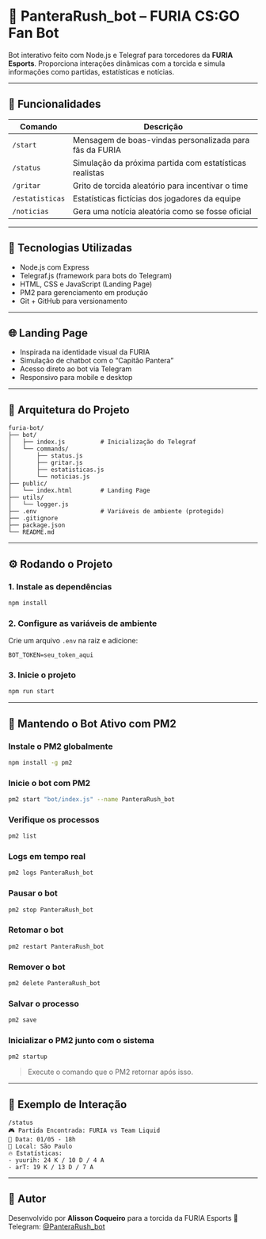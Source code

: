 
# 🐆 PanteraRush_bot – FURIA CS:GO Fan Bot

Bot interativo feito com Node.js e Telegraf para torcedores da **FURIA Esports**. Proporciona interações dinâmicas com a torcida e simula informações como partidas, estatísticas e notícias.

---

## 🚀 Funcionalidades

| Comando         | Descrição                                                                 |
|-----------------|---------------------------------------------------------------------------|
| `/start`        | Mensagem de boas-vindas personalizada para fãs da FURIA                   |
| `/status`       | Simulação da próxima partida com estatísticas realistas                  |
| `/gritar`       | Grito de torcida aleatório para incentivar o time                         |
| `/estatisticas` | Estatísticas fictícias dos jogadores da equipe                            |
| `/noticias`     | Gera uma notícia aleatória como se fosse oficial                          |

---

## 🔧 Tecnologias Utilizadas

- Node.js com Express  
- Telegraf.js (framework para bots do Telegram)  
- HTML, CSS e JavaScript (Landing Page)  
- PM2 para gerenciamento em produção  
- Git + GitHub para versionamento

---

## 🌐 Landing Page

- Inspirada na identidade visual da FURIA  
- Simulação de chatbot com o “Capitão Pantera”  
- Acesso direto ao bot via Telegram  
- Responsivo para mobile e desktop

---

## 🧠 Arquitetura do Projeto

```
furia-bot/
├── bot/
│   ├── index.js          # Inicialização do Telegraf
│   └── commands/
│       ├── status.js
│       ├── gritar.js
│       ├── estatisticas.js
│       └── noticias.js
├── public/
│   └── index.html        # Landing Page
├── utils/
│   └── logger.js
├── .env                  # Variáveis de ambiente (protegido)
├── .gitignore
├── package.json
└── README.md
```

---

## ⚙️ Rodando o Projeto

### 1. Instale as dependências

```bash
npm install
```

### 2. Configure as variáveis de ambiente

Crie um arquivo `.env` na raiz e adicione:

```env
BOT_TOKEN=seu_token_aqui
```

### 3. Inicie o projeto

```bash
npm run start
```

---

## 🔁 Mantendo o Bot Ativo com PM2

### Instale o PM2 globalmente

```bash
npm install -g pm2
```

### Inicie o bot com PM2

```bash
pm2 start "bot/index.js" --name PanteraRush_bot
```

### Verifique os processos

```bash
pm2 list
```

### Logs em tempo real

```bash
pm2 logs PanteraRush_bot
```

### Pausar o bot

```bash
pm2 stop PanteraRush_bot
```

### Retomar o bot

```bash
pm2 restart PanteraRush_bot
```

### Remover o bot

```bash
pm2 delete PanteraRush_bot
```

### Salvar o processo

```bash
pm2 save
```

### Inicializar o PM2 junto com o sistema

```bash
pm2 startup
```
> Execute o comando que o PM2 retornar após isso.

---

## 💬 Exemplo de Interação

```
/status  
🎮 Partida Encontrada: FURIA vs Team Liquid  
📅 Data: 01/05 - 18h  
📍 Local: São Paulo  
🔥 Estatísticas:
- yuurih: 24 K / 10 D / 4 A  
- arT: 19 K / 13 D / 7 A
```

---

## 🤖 Autor

Desenvolvido por **Alisson Coqueiro** para a torcida da FURIA Esports 🐾  
Telegram: [@PanteraRush_bot](https://t.me/PanteraRush_bot)
